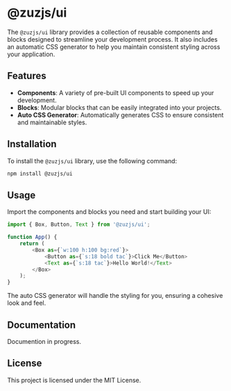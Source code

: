 # @zuzjs/ui

The `@zuzjs/ui` library provides a collection of reusable components and blocks designed to streamline your development process. It also includes an automatic CSS generator to help you maintain consistent styling across your application.

## Features

- **Components**: A variety of pre-built UI components to speed up your development.
- **Blocks**: Modular blocks that can be easily integrated into your projects.
- **Auto CSS Generator**: Automatically generates CSS to ensure consistent and maintainable styles.

## Installation

To install the `@zuzjs/ui` library, use the following command:

```bash
npm install @zuzjs/ui
```

## Usage

Import the components and blocks you need and start building your UI:

```javascript
import { Box, Button, Text } from '@zuzjs/ui';

function App() {
    return (
        <Box as={`w:100 h:100 bg:red`}>
            <Button as={`s:18 bold tac`}>Click Me</Button>
            <Text as={`s:18 tac`}>Hello World!</Text>
        </Box>
    );
}
```

The auto CSS generator will handle the styling for you, ensuring a cohesive look and feel.

## Documentation

Documention in progress.

## License

This project is licensed under the MIT License.
